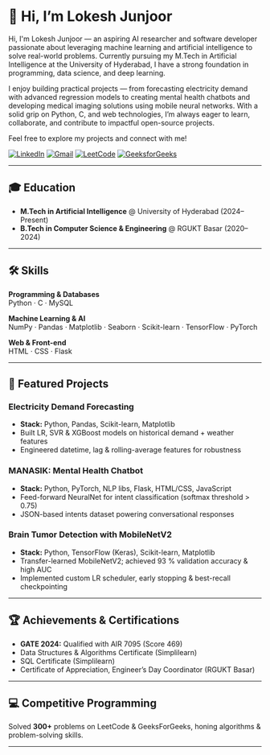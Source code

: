 # 👋 Hi, I’m Lokesh Junjoor
Hi, I'm Lokesh Junjoor — an aspiring AI researcher and software developer passionate about leveraging machine learning and artificial intelligence to solve real-world problems. Currently pursuing my M.Tech in Artificial Intelligence at the University of Hyderabad, I have a strong foundation in programming, data science, and deep learning.

I enjoy building practical projects — from forecasting electricity demand with advanced regression models to creating mental health chatbots and developing medical imaging solutions using mobile neural networks. With a solid grip on Python, C, and web technologies, I’m always eager to learn, collaborate, and contribute to impactful open-source projects.

Feel free to explore my projects and connect with me!

[![LinkedIn](https://img.shields.io/badge/LinkedIn-0A66C2?style=flat-square&logo=linkedin&logoColor=white)](https://www.linkedin.com/in/lokesh-junjoor-a00b0823b/)
[![Gmail](https://img.shields.io/badge/Email-D14836?style=flat-square&logo=gmail&logoColor=white)](mailto:junjoorlokesh@gmail.com)
[![LeetCode](https://img.shields.io/badge/LeetCode-FFA116?style=flat-square&logo=leetcode&logoColor=white)](https://leetcode.com/u/kanna_lokesh/)
[![GeeksforGeeks](https://img.shields.io/badge/GeeksforGeeks-00611C?style=flat-square&logo=geeksforgeeks&logoColor=white)](https://www.geeksforgeeks.org/user/junjoorlokesh/)

---

## 🎓 Education

- **M.Tech in Artificial Intelligence** @ University of Hyderabad (2024–Present)  
- **B.Tech in Computer Science & Engineering** @ RGUKT Basar (2020–2024)  

---

## 🛠️ Skills

**Programming & Databases**  
Python · C · MySQL  

**Machine Learning & AI**  
NumPy · Pandas · Matplotlib · Seaborn · Scikit-learn · TensorFlow · PyTorch  

**Web & Front-end**  
HTML · CSS · Flask  

---

## 🔭 Featured Projects

### Electricity Demand Forecasting  
- **Stack:** Python, Pandas, Scikit-learn, Matplotlib  
- Built LR, SVR & XGBoost models on historical demand + weather features  
- Engineered datetime, lag & rolling-average features for robustness  

### MANASIK: Mental Health Chatbot  
- **Stack:** Python, PyTorch, NLP libs, Flask, HTML/CSS, JavaScript  
- Feed-forward NeuralNet for intent classification (softmax threshold > 0.75)  
- JSON-based intents dataset powering conversational responses  

### Brain Tumor Detection with MobileNetV2  
- **Stack:** Python, TensorFlow (Keras), Scikit-learn, Matplotlib  
- Transfer-learned MobileNetV2; achieved 93 % validation accuracy & high AUC  
- Implemented custom LR scheduler, early stopping & best-recall checkpointing  

---

## 🏆 Achievements & Certifications

- **GATE 2024:** Qualified with AIR 7095 (Score 469)  
- Data Structures & Algorithms Certificate (Simplilearn)  
- SQL Certificate (Simplilearn)  
- Certificate of Appreciation, Engineer’s Day Coordinator (RGUKT Basar)  

---

## 💻 Competitive Programming

Solved **300+** problems on LeetCode & GeeksForGeeks, honing algorithms & problem-solving skills.

---

